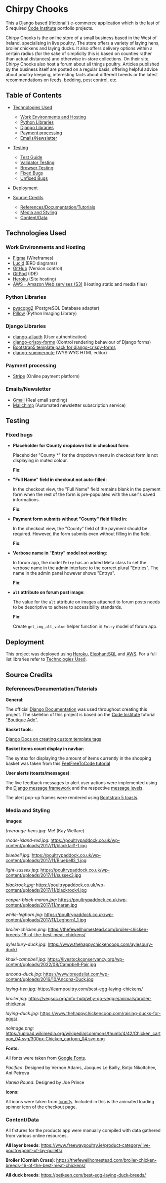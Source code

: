# Chirpy Chooks

This a Django based (fictional!) e-commerce application which is the last of 5 required [Code Institute](https://codeinstitute.net/ie/) portfolio projects.

Chirpy Chooks is the online store of a small business based in the West of Ireland, specialising in live poultry. The store offers a variety of laying hens, broiler chickens and laying ducks. It also offers delivery options within a certain radius (for the sake of simplicity this is based on counties rather than actual distances) and otherwise in-store collections.
On their site, Chirpy Chooks also host a forum about all things poultry. Articles published by the business itself are posted on a regular basis, offering helpful advice about poultry keeping, interesting facts about different breeds or the latest recommendations on feeds, bedding, pest control, etc.

## Table of Contents

- [Technologies Used](#technologies-used)
    - [Work Environments and Hosting](#work-environments-and-hosting)
    - [Python Libraries](#python-libraries)
    - [Django Libraries](#django-libraries)
    - [Payment processing](#payment-processing)
    - [Emails/Newsletter](#emailsnewsletter)

- [Testing](#testing)
    - [Test Guide](#test-guide)
    - [Validator Testing](#validator-testing)
    - [Browser Testing](#browser-testing)
    - [Fixed Bugs](#fixed-bugs)
    - [Unfixed Bugs](#unfixed-bugs)

- [Deployment](#deployment)

- [Source Credits](#source-credits)
    - [References/Documentation/Tutorials](#referencesdocumentationtutorials)
    - [Media and Styling](#media-and-styling)
    - [Content/Data](#contentdata)


## Technologies Used

### Work Environments and Hosting

- [Figma](https://www.figma.com/) (Wireframes)
- [Lucid](https://lucid.app/) (ERD diagrams)
- [GitHub](https://github.com/) (Version control)
- [GitPod](https://gitpod.io/) (IDE)
- [Heroku](https://heroku.com/) (Site hosting)
- [AWS - Amazon Web servises (S3)](https://aws.amazon.com/) (Hosting static and media files)


### Python Libraries

- [pyscopg2](https://pypi.org/project/psycopg2/) (PostgreSQL Database adapter)
- [Pillow](https://pypi.org/project/Pillow/) (Python Imaging Library)

### Django Libraries

- [django-allauth](https://django-allauth.readthedocs.io/en/latest/) (User authentication)
- [django-crispy-forms](https://django-crispy-forms.readthedocs.io/en/latest/) (Control rendering behaviour of Django forms)
- [Bootstrap5 template pack for django-crispy-forms](https://pypi.org/project/crispy-bootstrap5/)
- [django-summernote](https://github.com/summernote/django-summernote) (WYSIWYG HTML editor)

### Payment processing

- [Stripe](https://stripe.com/) (Online payment platform)

### Emails/Newsletter

- [Gmail](https://mail.google.com/) (Real email sending)
- [Mailchimp](https://mailchimp.com/) (Automated newsletter subscription service)


## Testing

### Fixed bugs

- **Placeholder for County dropdown list in checkout form**:

    Placeholder "County *" for the dropdown menu in checkout form is not displaying in muted colour.

    **Fix**:

- **"Full Name" field in checkout not auto-filled**:

    In the checkout view, the "Full Name" field remains blank in the payment form when the rest of the form is pre-populated with the user's saved informations.

    **Fix**:

- **Payment form submits without "County" field filled in**:

    In the checkout view, the "County" field of the payment should be required. However, the form submits even without filling in the field.

    **Fix**:

- **Verbose name in "Entry" model not working**:

    In forum app, the model ``Entry`` has an added Meta class to set the verbose name in the admin interface to the correct plural "Entries". The name in the admin panel however shows "Entrys".

    **Fix**:

- **``alt`` attribute on forum post image**:

    The value for the ``alt`` attribute on images attached to forum posts needs to be descriptive to adhere to accessibility standards.

    **Fix**:

    Create ``get_img_alt_value`` helper function in ``Entry`` model of forum app.



## Deployment

This project was deployed using [Heroku](https://heroku.com/), [ElephantSQL](https://www.elephantsql.com/) and [AWS](https://aws.amazon.com/). For a full list libraries refer to [Technologies Used](#technologies-used).

## Source Credits

### References/Documentation/Tutorials

**General**:

The official [Django Documentation](https://docs.djangoproject.com/en/4.1/) was used throughout creating this project.
The skeleton of this project is based on the [Code Institute](https://codeinstitute.net/ie/) tutorial ["Boutique Ado"](https://github.com/Code-Institute-Solutions/boutique_ado_v1/tree/250e2c2b8e43cccb56b4721cd8a8bd4de6686546).

**Basket tools**:

[Django Docs on creating custom template tags](https://docs.djangoproject.com/en/4.1/howto/custom-template-tags/)

**Basket items count display in navbar**:

The syntax for displaying the amount of items currently in the shopping basket was taken from this [FeelFreeToCode tutorial](https://www.youtube.com/watch?v=3xQRJqxdgK4&ab_channel=FeelFreeToCode)

**User alerts (toasts/messages)**:

The live feedback messages to alert user actions were implemented using the [Django message framework](https://docs.djangoproject.com/en/4.1/ref/contrib/messages/) and the respective [message levels](https://docs.djangoproject.com/en/4.1/ref/contrib/messages/).

The alert pop-up frames were rendered using [Bootstrap 5 toasts](https://getbootstrap.com/docs/5.0/components/toasts/).


### Media and Styling

**Images:**

*freerange-hens.jpg*: Me! (Kay Welfare)

*rhode-island-red.jpg:* https://poultrypaddock.co.uk/wp-content/uploads/2017/11/blacktail1-1.jpg

*bluebell.jpg:* https://poultrypaddock.co.uk/wp-content/uploads/2017/11/Bluebell3_1.jpg

*light-sussex.jpg:* https://poultrypaddock.co.uk/wp-content/uploads/2017/11/sussex3.jpg

*blackrock.jpg:* https://poultrypaddock.co.uk/wp-content/uploads/2017/11/blackrock4.jpg

*copper-black-maran.jpg:* https://poultrypaddock.co.uk/wp-content/uploads/2017/11/maran.jpg

*white-leghorn.jpg:* https://poultrypaddock.co.uk/wp-content/uploads/2017/11/Leghorn1_1.jpg

*broiler-chicken.png:* https://thefewellhomestead.com/broiler-chicken-breeds-16-of-the-best-meat-chickens/

*aylesbury-duck.jpg:* https://www.thehappychickencoop.com/aylesbury-duck/

*khaki-campbell.jpg:* https://livestockconservancy.org/wp-content/uploads/2022/08/Campbell-Pair.jpg

*ancona-duck.jpg:* https://www.breedslist.com/wp-content/uploads/2016/10/Ancona-Duck.jpg

*laying-hen.jpg:* https://learnpoultry.com/best-egg-laying-chickens/

*broiler.jpg:* https://vegsoc.org/info-hub/why-go-veggie/animals/broiler-chickens/

*laying-duck.jpg:* https://www.thehappychickencoop.com/raising-ducks-for-eggs/

*noimage.png:* https://upload.wikimedia.org/wikipedia/commons/thumb/4/42/Chicken_cartoon_04.svg/300px-Chicken_cartoon_04.svg.png 

**Fonts:**

All fonts were taken from [Google Fonts](https://fonts.google.com/).

*Pacifico*: Designed by Vernon Adams, Jacques Le Bailly, Botjo Nikoltchev, Ani Petrova

*Varela Round*: Designed by Joe Prince

**Icons:**

All icons were taken from [Iconify](https://icon-sets.iconify.design/). Included in this is the animated loading spinner icon of the checkout page.


### Content/Data

All fixtures for the products app were manually compiled with data gathered from various online resources.

**All layer breeds**: https://www.freewaypoultry.ie/product-category/live-poultry/point-of-lay-pullets/

**Broiler (Cornish Cross)**: https://thefewellhomestead.com/broiler-chicken-breeds-16-of-the-best-meat-chickens/

**All duck breeds**: https://petkeen.com/best-egg-laying-duck-breeds/

